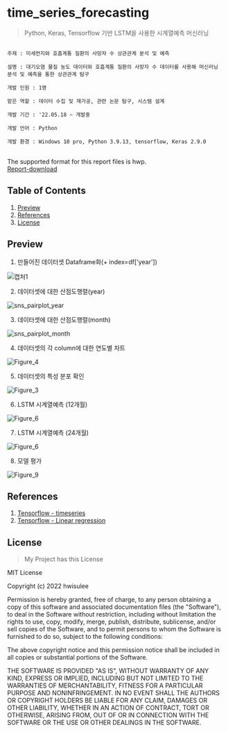 # time_series_forecasting
>Python, Keras, Tensorflow 기반 LSTM을 사용한 시계열예측 머신러닝

<pre>
<code>
주제 : 미세먼지와 호흡계통 질환의 사망자 수 상관관계 분석 및 예측</br>
설명 : 대기오염 물질 농도 데이터와 호흡계통 질환의 사망자 수 데이터를 사용해 머신러닝 분석 및 예측을 통한 상관관계 탐구</br>
개발 인원 : 1명</br>
맡은 역할 : 데이터 수집 및 재가공, 관련 논문 탐구, 시스템 설계</br>
개발 기간 : '22.05.18 ~ 개발중</br>
개발 언어 : Python</br>
개발 환경 : Windows 10 pro, Python 3.9.13, tensorflow, Keras 2.9.0
</code>
</pre>

The supported format for this report files is hwp.<br>
[Report-download](https://drive.google.com/file/d/1HHa-d-Bx-HVgbcb2ZrPYt3a845zEzKoG/view?usp=sharing)

## Table of Contents
1. [Preview](#preview)
2. [References](#references)
3. [License](#license)

<h2 id="preview">Preview</h2>

1. 만들어진 데이터셋 Dataframe화(+ index=df['year'])

![캡처1](https://user-images.githubusercontent.com/62528282/170856101-e0e12c86-8596-4525-b426-cc35a4a10633.PNG)

2. 데이터셋에 대한 산점도행렬(year)

![sns_pairplot_year](https://user-images.githubusercontent.com/62528282/170855982-b8952376-fc80-4fef-a0ce-23f6438cac92.png)

3. 데이터셋에 대한 산점도행렬(month)

![sns_pairplot_month](https://user-images.githubusercontent.com/62528282/170855984-e76cef7b-5f33-4926-bd17-ca11c0554a79.png)

4. 데이터셋의 각 column에 대한 연도별 차트

![Figure_4](https://user-images.githubusercontent.com/62528282/170856059-dfc297b1-30bd-489c-bf43-36bdb537676e.png)

5. 데이터셋의 특성 분포 확인

![Figure_3](https://user-images.githubusercontent.com/62528282/171444660-ea7f17a7-28e8-4a3a-a5c0-9f3298566461.png)

6. LSTM 시계열예측 (12개월)

![Figure_6](https://user-images.githubusercontent.com/62528282/171444723-5f133b17-06bc-46f3-b02d-2bd6be8e6480.png)

7. LSTM 시계열예측 (24개월)

![Figure_6](https://user-images.githubusercontent.com/62528282/171444748-4547671a-58ad-460c-8991-18628b82c92d.png)

8. 모델 평가

![Figure_9](https://user-images.githubusercontent.com/62528282/171445065-f4648207-3bc5-4111-b82f-c08b33b128d8.png)

<h2 id="references">References</h2>

1. [Tensorflow - timeseries](https://www.tensorflow.org/tutorials/structured_data/time_series)
2. [Tensorflow - Linear regression](https://www.tensorflow.org/tutorials/keras/regression?hl=ko)

<h2 id="license">License</h2>

>My Project has this License

MIT License

Copyright (c) 2022 hwisulee

Permission is hereby granted, free of charge, to any person obtaining a copy
of this software and associated documentation files (the "Software"), to deal
in the Software without restriction, including without limitation the rights
to use, copy, modify, merge, publish, distribute, sublicense, and/or sell
copies of the Software, and to permit persons to whom the Software is
furnished to do so, subject to the following conditions:

The above copyright notice and this permission notice shall be included in all
copies or substantial portions of the Software.

THE SOFTWARE IS PROVIDED "AS IS", WITHOUT WARRANTY OF ANY KIND, EXPRESS OR
IMPLIED, INCLUDING BUT NOT LIMITED TO THE WARRANTIES OF MERCHANTABILITY,
FITNESS FOR A PARTICULAR PURPOSE AND NONINFRINGEMENT. IN NO EVENT SHALL THE
AUTHORS OR COPYRIGHT HOLDERS BE LIABLE FOR ANY CLAIM, DAMAGES OR OTHER
LIABILITY, WHETHER IN AN ACTION OF CONTRACT, TORT OR OTHERWISE, ARISING FROM,
OUT OF OR IN CONNECTION WITH THE SOFTWARE OR THE USE OR OTHER DEALINGS IN THE
SOFTWARE.
